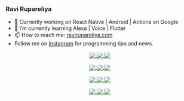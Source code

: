 ### Ravi Rupareliya

- 🔭 Currently working on React Native | Android | Actions on Google
- 🌱 I’m currently learning Alexa | Voice | Flutter
- 📫 How to reach me: [ravirupareliya.com](https://ravirupareliya.com)
- Follow me on [Instagram](https://www.instagram.com/ravi.rupareliya/) for programming tips and news.

<a href="https://www.instagram.com/ravi.rupareliya/" target="_blank">
<!-- insta-feed:START-->
<p align="center">
<img align="center" src=https://scontent-atl3-1.cdninstagram.com/v/t51.2885-15/e35/s150x150/122425343_1572645589603046_1626634953961554534_n.jpg?_nc_ht=scontent-atl3-1.cdninstagram.com&_nc_cat=102&_nc_ohc=5LkcU7S1UDYAX-H5xbs&_nc_tp=15&oh=5221170be4fe3be50f2fe68a97a61a70&oe=5FC7F441 />
<img align="center" src=https://scontent-atl3-1.cdninstagram.com/v/t51.2885-15/e35/s150x150/119738360_171946631175661_8308691936849414239_n.jpg?_nc_ht=scontent-atl3-1.cdninstagram.com&_nc_cat=101&_nc_ohc=OUWm1DbKVzAAX91tRYr&_nc_tp=15&oh=d6463a54176698cb63e576f91712001b&oe=5FC6F05D />
<img align="center" src=https://scontent-atl3-1.cdninstagram.com/v/t51.2885-15/e35/s150x150/119471335_3325605627530848_5783608158621298966_n.jpg?_nc_ht=scontent-atl3-1.cdninstagram.com&_nc_cat=104&_nc_ohc=gRne_61rtGgAX9Wd96c&_nc_tp=15&oh=d1f10d7dacd900ad038fcf47a604c8cf&oe=5FC76D01 />
</p>
<p align="center">
<img align="center" src=https://scontent-atl3-1.cdninstagram.com/v/t51.2885-15/e35/s150x150/118735524_155532192843864_2438830621806811548_n.jpg?_nc_ht=scontent-atl3-1.cdninstagram.com&_nc_cat=100&_nc_ohc=EcD9r76LD_cAX_BhLd2&_nc_tp=15&oh=d59eb47fc514a404556a90cb1e1e3f37&oe=5FC5396E />
<img align="center" src=https://scontent-atl3-1.cdninstagram.com/v/t51.2885-15/e35/s150x150/118358282_793232521422249_4194198869826492121_n.jpg?_nc_ht=scontent-atl3-1.cdninstagram.com&_nc_cat=109&_nc_ohc=z1nvaiyJegEAX9aogEX&_nc_tp=15&oh=941adb5e9dadd07c21aeaab50262b58f&oe=5FC7FEBC />
<img align="center" src=https://scontent-atl3-1.cdninstagram.com/v/t51.2885-15/e35/s150x150/118083536_653646245259286_4437462516989252087_n.jpg?_nc_ht=scontent-atl3-1.cdninstagram.com&_nc_cat=110&_nc_ohc=QagM2o2S-cEAX_iu8W5&_nc_tp=15&oh=44af6988c9d18422a8e1f4f9b6542f11&oe=5FC86E5C />
</p>
<p align="center">
<img align="center" src=https://scontent-atl3-1.cdninstagram.com/v/t51.2885-15/e35/s150x150/118175330_604822603490734_6882222491011634628_n.jpg?_nc_ht=scontent-atl3-1.cdninstagram.com&_nc_cat=110&_nc_ohc=ROEBRtRtv7MAX_uqs3b&_nc_tp=15&oh=8582e0a6a214bd4ba655e0c3197db766&oe=5FC6A377 />
<img align="center" src=https://scontent-atl3-1.cdninstagram.com/v/t51.2885-15/e35/s150x150/117801930_118850686597100_8281062695853943386_n.jpg?_nc_ht=scontent-atl3-1.cdninstagram.com&_nc_cat=108&_nc_ohc=V6J5ugxbD54AX-3cG4P&_nc_tp=15&oh=9d73f6cf77b333cc9fcc632b19f41f45&oe=5FC71540 />
<img align="center" src=https://scontent-atl3-1.cdninstagram.com/v/t51.2885-15/e35/s150x150/117867292_2771207523148452_3241414180657952736_n.jpg?_nc_ht=scontent-atl3-1.cdninstagram.com&_nc_cat=100&_nc_ohc=JWjl6JS0Oe8AX8g5Vvc&_nc_tp=15&oh=a65f1e5a1eda8ceeffd39fdddf03e39c&oe=5FC6ADA1 />
</p>
<p align="center">
<img align="center" src=https://scontent-atl3-1.cdninstagram.com/v/t51.2885-15/e35/s150x150/117931678_793632161399712_7562658963115355616_n.jpg?_nc_ht=scontent-atl3-1.cdninstagram.com&_nc_cat=100&_nc_ohc=-Yw_cec9PhAAX8ZreEc&_nc_tp=15&oh=c43df89557d6a47bf2b2bf29059cb62f&oe=5FC8AD37 />
<img align="center" src=https://scontent-atl3-1.cdninstagram.com/v/t51.2885-15/e35/s150x150/117747115_220949032661980_1081920512424702093_n.jpg?_nc_ht=scontent-atl3-1.cdninstagram.com&_nc_cat=104&_nc_ohc=k1Yle4RdIAsAX8YbKQP&_nc_tp=15&oh=d5692360c034bc7f2c065502dfbb81c6&oe=5FC62516 />
<img align="center" src=https://scontent-atl3-1.cdninstagram.com/v/t51.2885-15/e35/s150x150/117564950_167171931547080_7523565149947571776_n.jpg?_nc_ht=scontent-atl3-1.cdninstagram.com&_nc_cat=100&_nc_ohc=c9_9zGaMv7kAX_lmGMf&_nc_tp=15&oh=39f2780ffa63b1e6e2ef5b5ff746fd79&oe=5FC5555D />
</p>

<!-- insta-feed:END-->
</a>
